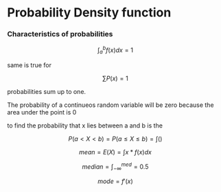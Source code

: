 <script type="text/javascript" async src="https://cdnjs.cloudflare.com/ajax/libs/mathjax/2.7.5/MathJax.js?config=TeX-MML-AM_CHTML"></script>

# Probability Density function


### Characteristics of probabilities


$$\int^{b}_{a} f(x) dx = 1$$

same is true for 

$$\sum P(x) = 1$$


probabilities sum up to one. 



The probability of  a continueos random variable will be zero because the area under the point is 0



to find the probability that x lies between a and b is the 



$$P(a < X < b) = P(a \leq X \leq b ) = \int()$$


$$mean = E(X) = \int x* f(x) dx$$

$$median = \int^{med}_{-\infty} = 0.5$$

$$mode = f'(x)$$

